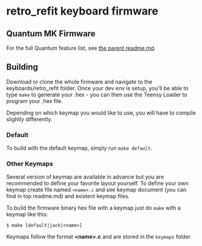 retro_refit keyboard firmware
======================

## Quantum MK Firmware

For the full Quantum feature list, see [the parent readme.md](/readme.md).

## Building

Download or clone the whole firmware and navigate to the keyboards/retro_refit folder. Once your dev env is setup, you'll be able to type `make` to generate your .hex - you can then use the Teensy Loader to program your .hex file. 

Depending on which keymap you would like to use, you will have to compile slightly differently.

### Default
To build with the default keymap, simply run `make default`.

### Other Keymaps
Several version of keymap are available in advance but you are recommended to define your favorite layout yourself. To define your own keymap create file named `<name>.c` and see keymap document (you can find in top readme.md) and existent keymap files.

To build the firmware binary hex file with a keymap just do `make` with a keymap like this:

```
$ make [default|jack|<name>]
```

Keymaps follow the format **__\<name\>.c__** and are stored in the `keymaps` folder.